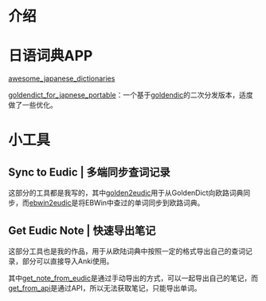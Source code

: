 # 介绍

# 日语词典APP

[awesome_japanese_dictionaries](awesome_japanese_dictionaries.md)

[goldendict_for_japnese_portable](goldendict_for_japnese_portable)：一个基于[goldendic](https://github.com/xiaoyifang/goldendict)的二次分发版本，适度做了一些优化。

# 小工具

## Sync to Eudic | 多端同步查词记录

这部分的工具都是我写的，其中[golden2eudic](golden2eudic)用于从GoldenDict向欧路词典同步，而[ebwin2eudic](ebwin2eudic)是将EBWin中查过的单词同步到欧路词典。

## Get Eudic Note | 快速导出笔记

这部分工具也是我的作品，用于从欧陆词典中按照一定的格式导出自己的查词记录，部分可以直接导入Anki使用。

其中[get_note_from_eudic](get_note_from_eudic)是通过手动导出的方式，可以一起导出自己的笔记，而[get_from_api](get_from_api)是通过API，所以无法获取笔记，只能导出单词。
